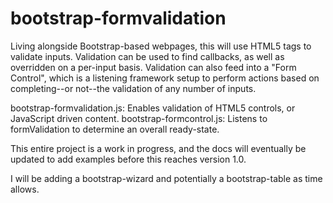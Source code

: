 bootstrap-formvalidation
========================

Living alongside Bootstrap-based webpages, this will use HTML5 tags to validate inputs. Validation can be used to find callbacks, as well as overridden on a per-input basis.  Validation can also feed into a "Form Control", which is a listening framework setup to perform actions based on completing--or not--the validation of any number of inputs.

bootstrap-formvalidation.js: Enables validation of HTML5 controls, or JavaScript driven content.
bootstrap-formcontrol.js: Listens to formValidation to determine an overall ready-state.

This entire project is a work in progress, and the docs will eventually be updated to add examples before this reaches version 1.0.

I will be adding a bootstrap-wizard and potentially a bootstrap-table as time allows.
